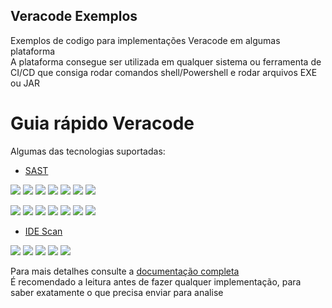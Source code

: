 ## Veracode Exemplos
Exemplos de codigo para implementações Veracode em algumas plataforma <br>
A plataforma consegue ser utilizada em qualquer sistema ou ferramenta de CI/CD que consiga rodar comandos shell/Powershell e rodar arquivos EXE ou JAR <br>

# Guia rápido Veracode
Algumas das tecnologias suportadas:
- [SAST](https://help.veracode.com/r/c_comp_quickref)
<p align="left">
    <img src="https://img.shields.io/badge/Java-ED8B00?style=for-the-badge&logo=java&logoColor=white" />
    <img src="https://img.shields.io/badge/C%23-239120?style=for-the-badge&logo=c-sharp&logoColor=white" />
    <img src="https://img.shields.io/badge/C%2B%2B-00599C?style=for-the-badge&logo=c%2B%2B&logoColor=white" />
    <img src="https://img.shields.io/badge/JavaScript-323330?style=for-the-badge&logo=javascript&logoColor=F7DF1E" />
    <img src="https://img.shields.io/badge/Python-3776AB?style=for-the-badge&logo=python&logoColor=white" />
    <img src="https://img.shields.io/badge/Swift-FA7343?style=for-the-badge&logo=swift&logoColor=white" />
    <img src="https://img.shields.io/badge/PHP-777BB4?style=for-the-badge&logo=php&logoColor=white" />
 </p>
<p align="left">
    <img src="https://img.shields.io/badge/Kotlin-0095D5?&style=for-the-badge&logo=kotlin&logoColor=white" />
    <img src="https://img.shields.io/badge/Go-00ADD8?style=for-the-badge&logo=go&logoColor=white" />
    <img src="https://img.shields.io/badge/Ruby-CC342D?style=for-the-badge&logo=ruby&logoColor=white" />
    <img src="https://img.shields.io/badge/Groovy-5E97B6?style=for-the-badge&logo=Apache%20Groovy&logoColor=white" />
    <img src="https://img.shields.io/badge/Perl-39457E?style=for-the-badge&logo=perl&logoColor=white" />
    <img src="https://img.shields.io/badge/React-20232A?style=for-the-badge&logo=react&logoColor=61DAFB" />
    <img src="https://img.shields.io/badge/Scala-DC322F?style=for-the-badge&logo=scala&logoColor=white" />
 </p>
 
- [IDE Scan](https://help.veracode.com/r/c_master_greenlight)
<p align="left">
    <img src="https://img.shields.io/badge/Visual_Studio-5C2D91?style=for-the-badge&logo=visual%20studio&logoColor=white" />
    <img src="https://img.shields.io/badge/Visual_Studio_Code-0078D4?style=for-the-badge&logo=visual%20studio%20code&logoColor=white" />
    <img src="https://img.shields.io/badge/Eclipse-2C2255?style=for-the-badge&logo=eclipse&logoColor=white" />
    <img src="https://img.shields.io/badge/IntelliJIDEA-000000.svg?style=for-the-badge&logo=intellij-idea&logoColor=white" />
    <img src="https://img.shields.io/badge/Android_Studio-3DDC84?style=for-the-badge&logo=android-studio&logoColor=white" />
 </p>

Para mais detalhes consulte a [documentação completa](https://help.veracode.com/) <br>
É recomendado a leitura antes de fazer qualquer implementação, para saber exatamente o que precisa enviar para analise
